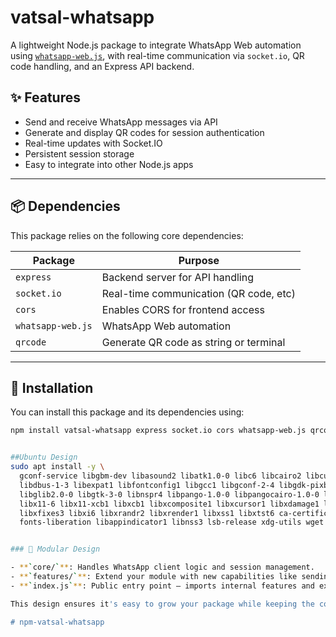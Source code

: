# vatsal-whatsapp

A lightweight Node.js package to integrate WhatsApp Web automation using [`whatsapp-web.js`](https://github.com/pedroslopez/whatsapp-web.js), with real-time communication via `socket.io`, QR code handling, and an Express API backend.

## ✨ Features

- Send and receive WhatsApp messages via API
- Generate and display QR codes for session authentication
- Real-time updates with Socket.IO
- Persistent session storage
- Easy to integrate into other Node.js apps

---

## 📦 Dependencies

This package relies on the following core dependencies:

| Package             | Purpose                                |
|---------------------|----------------------------------------|
| `express`           | Backend server for API handling        |
| `socket.io`         | Real-time communication (QR code, etc) |
| `cors`              | Enables CORS for frontend access       |
| `whatsapp-web.js`   | WhatsApp Web automation                |
| `qrcode`            | Generate QR code as string or terminal |

---

## 🔧 Installation

You can install this package and its dependencies using:

```bash
npm install vatsal-whatsapp express socket.io cors whatsapp-web.js qrcode puppeteer 


##Ubuntu Design
sudo apt install -y \
  gconf-service libgbm-dev libasound2 libatk1.0-0 libc6 libcairo2 libcups2 \
  libdbus-1-3 libexpat1 libfontconfig1 libgcc1 libgconf-2-4 libgdk-pixbuf2.0-0 \
  libglib2.0-0 libgtk-3-0 libnspr4 libpango-1.0-0 libpangocairo-1.0-0 libstdc++6 \
  libx11-6 libx11-xcb1 libxcb1 libxcomposite1 libxcursor1 libxdamage1 libxext6 \
  libxfixes3 libxi6 libxrandr2 libxrender1 libxss1 libxtst6 ca-certificates \
  fonts-liberation libappindicator1 libnss3 lsb-release xdg-utils wget


### 🔧 Modular Design

- **`core/`**: Handles WhatsApp client logic and session management.
- **`features/`**: Extend your module with new capabilities like sending messages, reading chats, or group management.
- **`index.js`**: Public entry point — imports internal features and exposes usable functions.

This design ensures it's easy to grow your package while keeping the codebase clean and maintainable.

#   n p m - v a t s a l - w h a t s a p p  
 